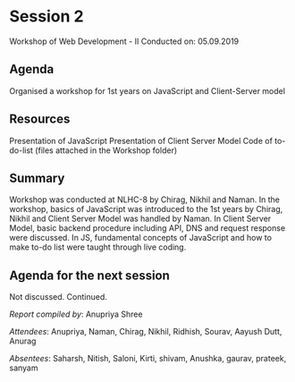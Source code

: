# Session 2
Workshop of Web Development - II 
Conducted on: 05.09.2019

## Agenda
Organised a workshop for 1st years on JavaScript and Client-Server model

## Resources
  Presentation of JavaScript
  Presentation of Client Server Model
  Code of to-do-list
  (files attached in the Workshop folder)

## Summary
Workshop was conducted at NLHC-8 by Chirag, Nikhil and Naman. In the workshop, basics of JavaScript was introduced to the 1st years by Chirag, Nikhil and Client Server Model was handled by Naman. In Client Server Model, basic backend procedure including API, DNS and request response were discussed. In JS, fundamental concepts of JavaScript and how to make to-do list were taught through live coding. 


## Agenda for the next session
Not discussed. Continued.

*Report compiled by*: Anupriya Shree

*Attendees*: Anupriya, Naman, Chirag, Nikhil, Ridhish, Sourav, Aayush Dutt, Anurag

*Absentees*: Saharsh, Nitish, Saloni, Kirti, shivam, Anushka, gaurav, prateek, sanyam

